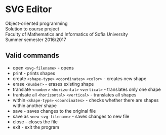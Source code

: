 # SVG Editor
Object-oriented programming<br>
Solution to course project<br>
Faculty of Mathematics and Informatics of Sofia University<br>
Summer semester 2016/2017<br>

##	Valid commands
* open `<svg-filename>` - opens <svg-filename>
* print - prints shapes
* create `<shape-type>` `<coordinates>` `<color>` - creates new shape
* erase `<number>` - erases existing shape
* translate `<number>` `<horizontal>` `<vertical>` - translates only one shape
* tranlsate all `<horizontal>` `<vertical>` - translates all shapes
* within `<shape-type>` `<coordinates>` - checks whether there are shapes within another shape
* save - saves changes to the original file
* save as `<new-svg-filename>` - saves changes to new file
* close - closes the file
* exit - exit the program
